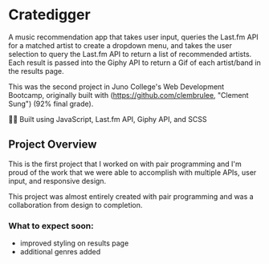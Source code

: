 # Cratedigger

A music recommendation app that takes user input, queries the Last.fm API for a matched artist to create a dropdown menu, and takes the user selection to query the Last.fm API to return a list of recommended artists. Each result is passed into the Giphy API to return a Gif of each artist/band in the results page.

This was the second project in Juno College's Web Development Bootcamp, originally built with (https://github.com/clembrulee, "Clement Sung") (92% final grade).

👷‍♂️ Built using JavaScript, Last.fm API, Giphy API, and SCSS

## Project Overview

This is the first project that I worked on with pair programming and I'm proud of the work that we were able to accomplish with multiple APIs, user input, and responsive design. 

This project was almost entirely created with pair programming and was a collaboration from design to completion.

### What to expect soon:
- improved styling on results page
- additional genres added